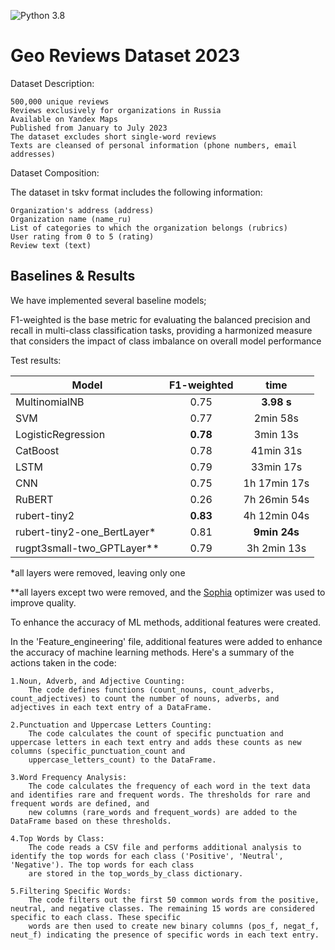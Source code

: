 ![Python 3.8](https://img.shields.io/badge/python-3.8-green.svg)

# Geo Reviews Dataset 2023
Dataset Description:

    500,000 unique reviews
    Reviews exclusively for organizations in Russia
    Available on Yandex Maps
    Published from January to July 2023
    The dataset excludes short single-word reviews
    Texts are cleansed of personal information (phone numbers, email addresses)

Dataset Composition:

The dataset in tskv format includes the following information:

    Organization's address (address)
    Organization name (name_ru)
    List of categories to which the organization belongs (rubrics)
    User rating from 0 to 5 (rating)
    Review text (text)


## Baselines & Results
We have implemented several baseline models; 

F1-weighted is the base metric for evaluating the balanced precision and recall in multi-class classification tasks, providing a harmonized measure that considers the impact of class imbalance on overall model performance

Test results:

| Model | F1-weighted | time |
| ------ | :------: | :------: |
|MultinomialNB | 0.75 | **3.98 s** | 
|SVM | 0.77 |  2min 58s  | 
|LogisticRegression | **0.78**  |  3min 13s  |
|CatBoost | 0.78  |   41min 31s  |
|LSTM | 0.79  |   33min 17s  |
|CNN | 0.75  |   1h 17min 17s  |
|RuBERT | 0.26 | 7h 26min 54s | 
|rubert-tiny2 | **0.83** | 4h 12min 04s |
|rubert-tiny2-one_BertLayer* | 0.81 | **9min 24s** |
|rugpt3small-two_GPTLayer** | 0.79 | 3h 2min 13s |

*all layers were removed, leaving only one

**all layers except two were removed, and the [Sophia](https://arxiv.org/abs/2305.14342) optimizer was used to improve quality.

To enhance the accuracy of ML methods, additional features were created.


In the 'Feature_engineering' file, additional features were added to enhance the accuracy of machine learning methods. Here's a summary of the actions taken in the code:

    1.Noun, Adverb, and Adjective Counting:
        The code defines functions (count_nouns, count_adverbs, count_adjectives) to count the number of nouns, adverbs, and adjectives in each text entry of a DataFrame. 
        
    2.Punctuation and Uppercase Letters Counting:
        The code calculates the count of specific punctuation and uppercase letters in each text entry and adds these counts as new columns (specific_punctuation_count and
        uppercase_letters_count) to the DataFrame.

    3.Word Frequency Analysis:
        The code calculates the frequency of each word in the text data and identifies rare and frequent words. The thresholds for rare and frequent words are defined, and 
        new columns (rare_words and frequent_words) are added to the DataFrame based on these thresholds.

    4.Top Words by Class:
        The code reads a CSV file and performs additional analysis to identify the top words for each class ('Positive', 'Neutral', 'Negative'). The top words for each class 
        are stored in the top_words_by_class dictionary.

    5.Filtering Specific Words:
        The code filters out the first 50 common words from the positive, neutral, and negative classes. The remaining 15 words are considered specific to each class. These specific
        words are then used to create new binary columns (pos_f, negat_f, neut_f) indicating the presence of specific words in each text entry.

